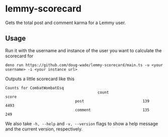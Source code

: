 # lemmy-scorecard

Gets the total post and comment karma for a Lemmy user.

## Usage

Run it with the username and instance of the user you want to calculate the scorecard for

```shell
deno run https://github.com/doug-wade/lemmy-scorecard/main.ts -u <your username> -i <your instance url>
```

Outputs a little scorecard like this

```shell
Counts for CombatWombatEsq
                                         count                                   score
                               post                          139                           4493
                               comment                       135                           249
```

We also take `-h, --help` and `-v, --version` flags to show a help message and the current version, respectively.